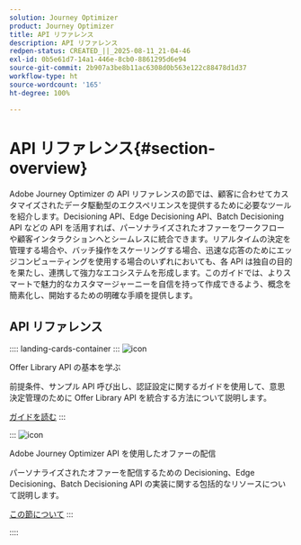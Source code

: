 ```yaml
---
solution: Journey Optimizer
product: Journey Optimizer
title: API リファレンス
description: API リファレンス
redpen-status: CREATED_||_2025-08-11_21-04-46
exl-id: 0b5e61d7-14a1-446e-8cb0-8861295d6e94
source-git-commit: 2b907a3be8b11ac6308d0b563e122c88478d1d37
workflow-type: ht
source-wordcount: '165'
ht-degree: 100%

---
```


# API リファレンス{#section-overview}

Adobe Journey Optimizer の API リファレンスの節では、顧客に合わせてカスタマイズされたデータ駆動型のエクスペリエンスを提供するために必要なツールを紹介します。Decisioning API、Edge Decisioning API、Batch Decisioning API などの API を活用すれば、パーソナライズされたオファーをワークフローや顧客インタラクションへとシームレスに統合できます。リアルタイムの決定を管理する場合や、バッチ操作をスケーリングする場合、迅速な応答のためにエッジコンピューティングを使用する場合のいずれにおいても、各 API は独自の目的を果たし、連携して強力なエコシステムを形成します。このガイドでは、よりスマートで魅力的なカスタマージャーニーを自信を持って作成できるよう、概念を簡素化し、開始するための明確な手順を提供します。

## API リファレンス

:::: landing-cards-container
:::
![icon](https://cdn.experienceleague.adobe.com/icons/circle-play.svg?lang=ja)

Offer Library API の基本を学ぶ

前提条件、サンプル API 呼び出し、認証設定に関するガイドを使用して、意思決定管理のために Offer Library API を統合する方法について説明します。

[ガイドを読む](../using/offers/api-reference/getting-started.md)
:::

:::
![icon](https://cdn.experienceleague.adobe.com/icons/code-branch.svg?lang=ja)

Adobe Journey Optimizer API を使用したオファーの配信

パーソナライズされたオファーを配信するための Decisioning、Edge Decisioning、Batch Decisioning API の実装に関する包括的なリソースについて説明します。

[この節について](offer-delivery-api-landing-page.md)
:::

::::
